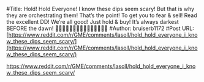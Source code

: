 #Title: Hold! Hold Everyone! I know these dips seem scary! But that is why they are orchestrating them! That’s the point! To get you to fear & sell! Read the excellent DD! We’re all good! Just hold & buy! It’s always darkest BEFORE the dawn! 💎🙌🚀🙌💎🚀🙌💎🚀🙌💎🚀🙌💎🚀
#Author: bruiserb1172
#Post URL: [https://www.reddit.com/r/GME/comments/lasoll/hold_hold_everyone_i_know_these_dips_seem_scary/](https://www.reddit.com/r/GME/comments/lasoll/hold_hold_everyone_i_know_these_dips_seem_scary/)


https://www.reddit.com/r/GME/comments/lasoll/hold_hold_everyone_i_know_these_dips_seem_scary/